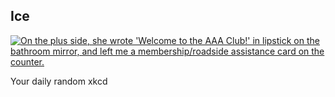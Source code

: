 ## Ice
[![On the plus side, she wrote 'Welcome to the AAA Club!' in lipstick on the bathroom mirror, and left me a membership/roadside assistance card on the counter.](https://imgs.xkcd.com/comics/ice.png)](https://xkcd.com/914/ "On the plus side, she wrote 'Welcome to the AAA Club!' in lipstick on the bathroom mirror, and left me a membership/roadside assistance card on the counter.")

Your daily random xkcd
